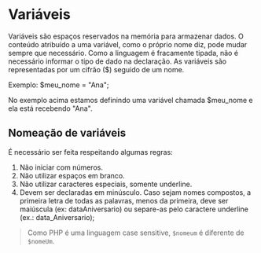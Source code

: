 # Variáveis

Variáveis são espaços reservados na memória para armazenar dados. O conteúdo atribuído a uma variável, como o próprio nome diz, pode mudar sempre que necessário. Como a linguagem é fracamente tipada, não é necessário informar o tipo de dado na declaração.
As variáveis são representadas por um cifrão ($) seguido de um nome.

Exemplo: $meu_nome = "Ana";

No exemplo acima estamos definindo uma variável chamada $meu_nome e ela está recebendo "Ana".

## Nomeação de variáveis 

É necessário ser feita respeitando algumas regras:

1.  Não iniciar com números.
2.  Não utilizar espaços em branco.
3.  Não utilizar caracteres especiais, somente underline.
4.  Devem ser declaradas em minúsculo. Caso sejam nomes compostos, a primeira letra de todas as palavras, menos da primeira, deve ser maiúscula (ex: dataAniversario) ou separe-as pelo caractere underline (ex.: data_Aniversario);

> Como PHP é uma linguagem case sensitive, `$nomeum` é diferente de `$nomeUm`.
